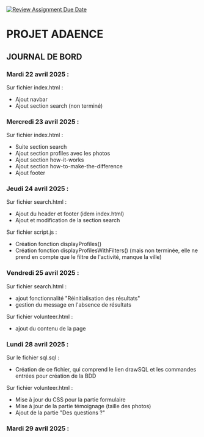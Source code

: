 [![Review Assignment Due Date](https://classroom.github.com/assets/deadline-readme-button-22041afd0340ce965d47ae6ef1cefeee28c7c493a6346c4f15d667ab976d596c.svg)](https://classroom.github.com/a/c9R-q-e1)

# PROJET ADAENCE

## JOURNAL DE BORD 

### Mardi 22 avril 2025 :

 Sur fichier index.html :
 - Ajout navbar
 - Ajout section search (non terminé)

### Mercredi 23 avril 2025 :

 Sur fichier index.html :
 - Suite section search
 - Ajout section profiles avec les photos
 - Ajout section how-it-works
 - Ajout section how-to-make-the-difference
 - Ajout footer

### Jeudi 24 avril 2025 :

 Sur fichier search.html : 
 - Ajout du header et footer (idem index.html)
 - Ajout et modification de la section search

 Sur fichier script.js : 
 - Création fonction displayProfiles()
 - Création fonction displayProfilesWithFilters() (mais non terminée, elle ne prend en compte que le filtre de l'activité, manque la ville)

### Vendredi 25 avril 2025 :

 Sur fichier search.html : 
 - ajout fonctionnalité "Réinitialisation des résultats"
 - gestion du message en l'absence de résultats

 Sur fichier volunteer.html : 
 - ajout du contenu de la page

### Lundi 28 avril 2025 :
 
 Sur le fichier sql.sql :
 - Création de ce fichier, qui comprend le lien drawSQL et les commandes entrées pour création de la BDD
 
 Sur fichier volunteer.html : 
 - Mise à jour du CSS pour la partie formulaire
 - Mise à jour de la partie témoignage (taille des photos)
 - Ajout de la partie "Des questions ?"

### Mardi 29 avril 2025 :

